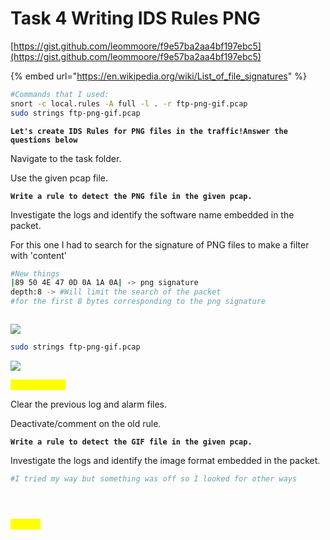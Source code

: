 # Task 4 Writing IDS Rules PNG

[https://gist.github.com/leommoore/f9e57ba2aa4bf197ebc5](https://gist.github.com/leommoore/f9e57ba2aa4bf197ebc5)

{% embed url="https://en.wikipedia.org/wiki/List_of_file_signatures" %}

```bash
#Commands that I used:
snort -c local.rules -A full -l . -r ftp-png-gif.pcap
sudo strings ftp-png-gif.pcap
```

**`Let's create IDS Rules for PNG files in the traffic!Answer the questions below`**

Navigate to the task folder.

Use the given pcap file.

**`Write a rule to detect the PNG file in the given pcap.`**

Investigate the logs and identify the software name embedded in the packet.



For this one I had to search for the signature of PNG files to make a filter with 'content'

```bash
#New things
|89 50 4E 47 0D 0A 1A 0A| -> png signature
depth:8 -> #Will limit the search of the packet 
#for the first 8 bytes corresponding to the png signature
```

&#x20;

<figure><img src="https://camo.githubusercontent.com/d7fec352bf5f92badd55df05a41c6484f7c329f5b1f16120912500590cd53eec/68747470733a2f2f692e696d6775722e636f6d2f5370354f71384a2e706e67" alt=""><figcaption></figcaption></figure>

&#x20;[![](https://camo.githubusercontent.com/2318b127e87967ec06c2eb0289785af1a70697727bcd44177bf06c40f2e03bdd/68747470733a2f2f692e696d6775722e636f6d2f317131764276442e706e67)](https://camo.githubusercontent.com/2318b127e87967ec06c2eb0289785af1a70697727bcd44177bf06c40f2e03bdd/68747470733a2f2f692e696d6775722e636f6d2f317131764276442e706e67)

```bash
sudo strings ftp-png-gif.pcap
```

[![](https://camo.githubusercontent.com/dc5ce9c40662a8b3bd6de542285ed14dcfd562e21882024a9c6f374b4f38c352/68747470733a2f2f692e696d6775722e636f6d2f6d593367575a672e706e67)](https://camo.githubusercontent.com/dc5ce9c40662a8b3bd6de542285ed14dcfd562e21882024a9c6f374b4f38c352/68747470733a2f2f692e696d6775722e636f6d2f6d593367575a672e706e67)

<mark style="color:yellow;">Adobe Image</mark>&#x20;

Clear the previous log and alarm files.

Deactivate/comment on the old rule.

**`Write a rule to detect the GIF file in the given pcap.`**

Investigate the logs and identify the image format embedded in the packet.

```bash
#I tried my way but something was off so I looked for other ways
```



<figure><img src="https://camo.githubusercontent.com/3d00769eaabb886a82a9fd198a79e003ae1a09f52372d52c7282c8fbf84d56a5/68747470733a2f2f692e696d6775722e636f6d2f42303366736a632e706e67" alt=""><figcaption></figcaption></figure>

<figure><img src="https://camo.githubusercontent.com/2845435614edd871d05291dc7b3328444a522598ae4a83294dfbc4e93f619cf3/68747470733a2f2f692e696d6775722e636f6d2f6b3331666650312e706e67" alt=""><figcaption></figcaption></figure>

&#x20;

<figure><img src="https://camo.githubusercontent.com/80058afac1552b7d58b4307c9caec25e35e25ff17b66f08e942965dfb1306097/68747470733a2f2f692e696d6775722e636f6d2f304e6a6b5073512e706e67" alt=""><figcaption></figcaption></figure>

<mark style="color:yellow;">GIF89a</mark>
